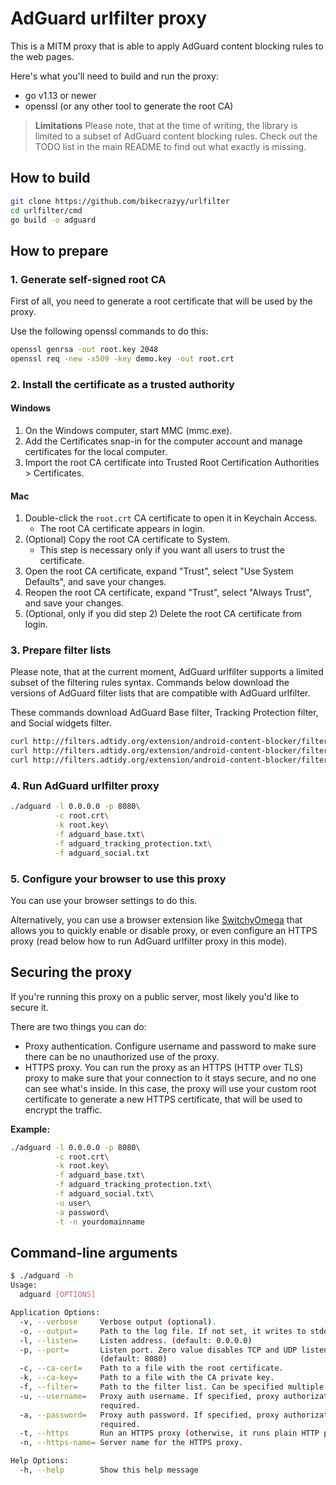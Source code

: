# AdGuard urlfilter proxy

This is a MITM proxy that is able to apply AdGuard content blocking rules to the web pages.

Here's what you'll need to build and run the proxy:

- go v1.13 or newer
- openssl (or any other tool to generate the root CA)

> **Limitations**
> Please note, that at the time of writing, the library is limited to a subset of AdGuard content blocking rules.
> Check out the TODO list in the main README to find out what exactly is missing.

## How to build

```bash
git clone https://github.com/bikecrazyy/urlfilter
cd urlfilter/cmd
go build -o adguard
```

## How to prepare

### 1. Generate self-signed root CA

First of all, you need to generate a root certificate that will be used by the proxy.

Use the following openssl commands to do this:

```bash
openssl genrsa -out root.key 2048
openssl req -new -x509 -key demo.key -out root.crt
```

### 2. Install the certificate as a trusted authority

#### Windows

1. On the Windows computer, start MMC (mmc.exe).
2. Add the Certificates snap-in for the computer account and manage certificates for the local computer.
3. Import the root CA certificate into Trusted Root Certification Authorities > Certificates.

#### Mac

1. Double-click the `root.crt` CA certificate to open it in Keychain Access.
   - The root CA certificate appears in login.
2. (Optional) Copy the root CA certificate to System.
   - This step is necessary only if you want all users to trust the certificate.
3. Open the root CA certificate, expand "Trust", select "Use System Defaults", and save your changes.
4. Reopen the root CA certificate, expand "Trust", select "Always Trust", and save your changes.
5. (Optional, only if you did step 2) Delete the root CA certificate from login.

### 3. Prepare filter lists

Please note, that at the current moment, AdGuard urlfilter supports a limited subset of the filtering rules syntax.
Commands below download the versions of AdGuard filter lists that are compatible with AdGuard urlfilter.

These commands download AdGuard Base filter, Tracking Protection filter, and Social widgets filter.

```bash
curl http://filters.adtidy.org/extension/android-content-blocker/filters/2.txt > adguard_base.txt
curl http://filters.adtidy.org/extension/android-content-blocker/filters/3.txt > adguard_tracking_protection.txt
curl http://filters.adtidy.org/extension/android-content-blocker/filters/4.txt > adguard_social.txt
```

### 4. Run AdGuard urlfilter proxy

```bash
./adguard -l 0.0.0.0 -p 8080\
          -c root.crt\
          -k root.key\
          -f adguard_base.txt\
          -f adguard_tracking_protection.txt\
          -f adguard_social.txt
```

### 5. Configure your browser to use this proxy

You can use your browser settings to do this.

Alternatively, you can use a browser extension like [SwitchyOmega](https://github.com/FelisCatus/SwitchyOmega)
that allows you to quickly enable or disable proxy, or even configure an HTTPS proxy (read below how to run AdGuard urlfilter proxy in this mode).

## Securing the proxy

If you're running this proxy on a public server, most likely you'd like to secure it.

There are two things you can do:

- Proxy authentication.
  Configure username and password to make sure there can be no unauthorized use of the proxy.
- HTTPS proxy.
  You can run the proxy as an HTTPS (HTTP over TLS) proxy to make sure
  that your connection to it stays secure, and no one can see what's inside.
  In this case, the proxy will use your custom root certificate to
  generate a new HTTPS certificate, that will be used to encrypt the traffic.

**Example:**

```bash
./adguard -l 0.0.0.0 -p 8080\
          -c root.crt\
          -k root.key\
          -f adguard_base.txt\
          -f adguard_tracking_protection.txt\
          -f adguard_social.txt\
          -u user\
          -a password\
          -t -n yourdomainname
```

## Command-line arguments

```bash
$ ./adguard -h
Usage:
  adguard [OPTIONS]

Application Options:
  -v, --verbose     Verbose output (optional).
  -o, --output=     Path to the log file. If not set, it writes to stderr.
  -l, --listen=     Listen address. (default: 0.0.0.0)
  -p, --port=       Listen port. Zero value disables TCP and UDP listeners.
                    (default: 8080)
  -c, --ca-cert=    Path to a file with the root certificate.
  -k, --ca-key=     Path to a file with the CA private key.
  -f, --filter=     Path to the filter list. Can be specified multiple times.
  -u, --username=   Proxy auth username. If specified, proxy authorization is
                    required.
  -a, --password=   Proxy auth password. If specified, proxy authorization is
                    required.
  -t, --https       Run an HTTPS proxy (otherwise, it runs plain HTTP proxy).
  -n, --https-name= Server name for the HTTPS proxy.

Help Options:
  -h, --help        Show this help message
```
